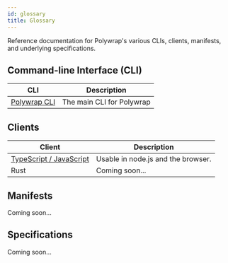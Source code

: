 ```yaml
---
id: glossary
title: Glossary
---
```


Reference documentation for Polywrap's various CLIs, clients, manifests, and underlying specifications.

## Command-line Interface (CLI)
| CLI | Description |  
|-|-|  
| [Polywrap CLI](./cli/polywrap-cli) | The main CLI for Polywrap |  

## Clients
| Client | Description |  
|-|-|  
| [TypeScript / JavaScript](./clients/js/client-js) | Usable in node.js and the browser. |  
| Rust | Coming soon... |  

## Manifests
Coming soon...

## Specifications
Coming soon...
